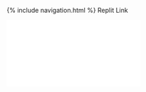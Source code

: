 {% include navigation.html %}
Replit Link 
<iframe frameborder=“0” width=“100%” height=“500px” src=“https://replit.com/kamyamahendru/cat?embed=true”></iframe>

